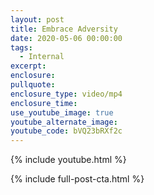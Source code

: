 ```yaml
---
layout: post
title: Embrace Adversity
date: 2020-05-06 00:00:00
tags:
  - Internal
excerpt:
enclosure:
pullquote:
enclosure_type: video/mp4
enclosure_time:
use_youtube_image: true
youtube_alternate_image:
youtube_code: bVQ23bRXf2c
---
```


{% include youtube.html %}

{% include full-post-cta.html %}